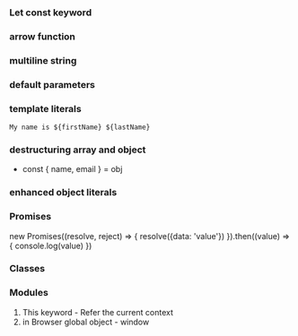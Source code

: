### Let const keyword
### arrow function
### multiline string
### default parameters

### template literals
`My name is ${firstName} ${lastName}`
### destructuring array and object
- const { name, email } = obj
### enhanced object literals
### Promises

new Promises((resolve, reject) => {
    resolve({data: 'value'})
}).then((value) => {
    console.log(value)
})

### Classes
### Modules

1) This keyword - Refer the current context
2) in Browser global object - window
